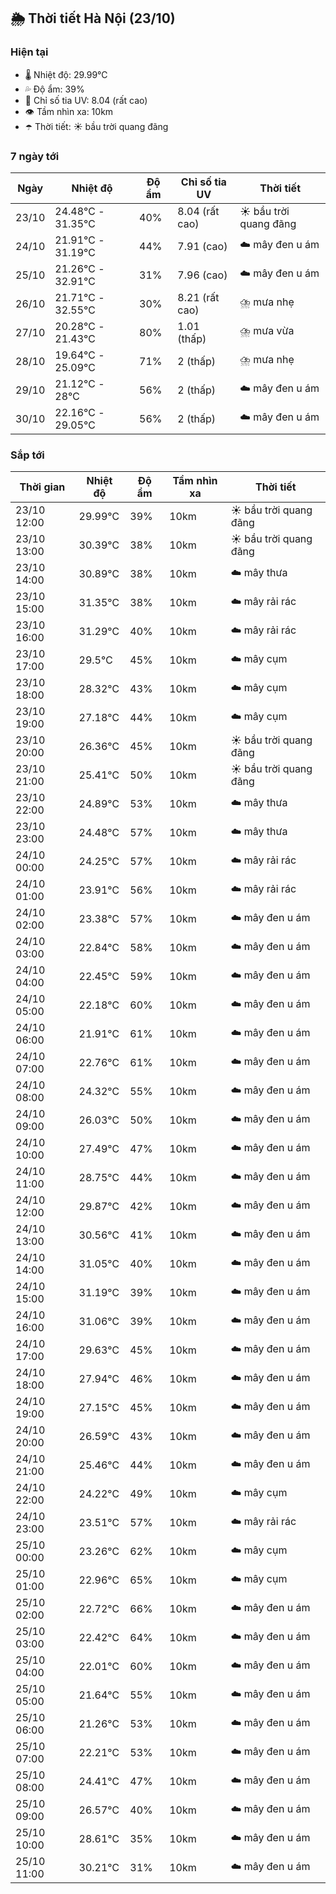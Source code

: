 ## 🌦️ Thời tiết Hà Nội (23/10)

### Hiện tại

- 🌡️ Nhiệt độ: 29.99℃
- 💦 Độ ẩm: 39%
- 🌟 Chỉ số tia UV: 8.04 (rất cao)
- 👁️ Tầm nhìn xa: 10km
- ☂️ Thời tiết: ☀️ bầu trời quang đãng

### 7 ngày tới

| Ngày | Nhiệt độ | Độ ẩm | Chỉ số tia UV | Thời tiết |
| --- | --- | --- | --- | --- |
| 23/10 | 24.48℃ - 31.35℃ | 40% | 8.04 (rất cao) | ☀️ bầu trời quang đãng |
| 24/10 | 21.91℃ - 31.19℃ | 44% | 7.91 (cao) | ☁️ mây đen u ám |
| 25/10 | 21.26℃ - 32.91℃ | 31% | 7.96 (cao) | ☁️ mây đen u ám |
| 26/10 | 21.71℃ - 32.55℃ | 30% | 8.21 (rất cao) | ⛈️ mưa nhẹ |
| 27/10 | 20.28℃ - 21.43℃ | 80% | 1.01 (thấp) | ⛈️ mưa vừa |
| 28/10 | 19.64℃ - 25.09℃ | 71% | 2 (thấp) | ⛈️ mưa nhẹ |
| 29/10 | 21.12℃ - 28℃ | 56% | 2 (thấp) | ☁️ mây đen u ám |
| 30/10 | 22.16℃ - 29.05℃ | 56% | 2 (thấp) | ☁️ mây đen u ám |

### Sắp tới

| Thời gian | Nhiệt độ | Độ ẩm | Tầm nhìn xa | Thời tiết |
| --- | --- | --- | --- | --- |
| 23/10 12:00 | 29.99℃ | 39% | 10km | ☀️ bầu trời quang đãng |
| 23/10 13:00 | 30.39℃ | 38% | 10km | ☀️ bầu trời quang đãng |
| 23/10 14:00 | 30.89℃ | 38% | 10km | ☁️ mây thưa |
| 23/10 15:00 | 31.35℃ | 38% | 10km | ☁️ mây rải rác |
| 23/10 16:00 | 31.29℃ | 40% | 10km | ☁️ mây rải rác |
| 23/10 17:00 | 29.5℃ | 45% | 10km | ☁️ mây cụm |
| 23/10 18:00 | 28.32℃ | 43% | 10km | ☁️ mây cụm |
| 23/10 19:00 | 27.18℃ | 44% | 10km | ☁️ mây cụm |
| 23/10 20:00 | 26.36℃ | 45% | 10km | ☀️ bầu trời quang đãng |
| 23/10 21:00 | 25.41℃ | 50% | 10km | ☀️ bầu trời quang đãng |
| 23/10 22:00 | 24.89℃ | 53% | 10km | ☁️ mây thưa |
| 23/10 23:00 | 24.48℃ | 57% | 10km | ☁️ mây thưa |
| 24/10 00:00 | 24.25℃ | 57% | 10km | ☁️ mây rải rác |
| 24/10 01:00 | 23.91℃ | 56% | 10km | ☁️ mây rải rác |
| 24/10 02:00 | 23.38℃ | 57% | 10km | ☁️ mây đen u ám |
| 24/10 03:00 | 22.84℃ | 58% | 10km | ☁️ mây đen u ám |
| 24/10 04:00 | 22.45℃ | 59% | 10km | ☁️ mây đen u ám |
| 24/10 05:00 | 22.18℃ | 60% | 10km | ☁️ mây đen u ám |
| 24/10 06:00 | 21.91℃ | 61% | 10km | ☁️ mây đen u ám |
| 24/10 07:00 | 22.76℃ | 61% | 10km | ☁️ mây đen u ám |
| 24/10 08:00 | 24.32℃ | 55% | 10km | ☁️ mây đen u ám |
| 24/10 09:00 | 26.03℃ | 50% | 10km | ☁️ mây đen u ám |
| 24/10 10:00 | 27.49℃ | 47% | 10km | ☁️ mây đen u ám |
| 24/10 11:00 | 28.75℃ | 44% | 10km | ☁️ mây đen u ám |
| 24/10 12:00 | 29.87℃ | 42% | 10km | ☁️ mây đen u ám |
| 24/10 13:00 | 30.56℃ | 41% | 10km | ☁️ mây đen u ám |
| 24/10 14:00 | 31.05℃ | 40% | 10km | ☁️ mây đen u ám |
| 24/10 15:00 | 31.19℃ | 39% | 10km | ☁️ mây đen u ám |
| 24/10 16:00 | 31.06℃ | 39% | 10km | ☁️ mây đen u ám |
| 24/10 17:00 | 29.63℃ | 45% | 10km | ☁️ mây đen u ám |
| 24/10 18:00 | 27.94℃ | 46% | 10km | ☁️ mây đen u ám |
| 24/10 19:00 | 27.15℃ | 45% | 10km | ☁️ mây đen u ám |
| 24/10 20:00 | 26.59℃ | 43% | 10km | ☁️ mây đen u ám |
| 24/10 21:00 | 25.46℃ | 44% | 10km | ☁️ mây đen u ám |
| 24/10 22:00 | 24.22℃ | 49% | 10km | ☁️ mây cụm |
| 24/10 23:00 | 23.51℃ | 57% | 10km | ☁️ mây rải rác |
| 25/10 00:00 | 23.26℃ | 62% | 10km | ☁️ mây cụm |
| 25/10 01:00 | 22.96℃ | 65% | 10km | ☁️ mây cụm |
| 25/10 02:00 | 22.72℃ | 66% | 10km | ☁️ mây đen u ám |
| 25/10 03:00 | 22.42℃ | 64% | 10km | ☁️ mây đen u ám |
| 25/10 04:00 | 22.01℃ | 60% | 10km | ☁️ mây đen u ám |
| 25/10 05:00 | 21.64℃ | 55% | 10km | ☁️ mây đen u ám |
| 25/10 06:00 | 21.26℃ | 53% | 10km | ☁️ mây đen u ám |
| 25/10 07:00 | 22.21℃ | 53% | 10km | ☁️ mây đen u ám |
| 25/10 08:00 | 24.41℃ | 47% | 10km | ☁️ mây đen u ám |
| 25/10 09:00 | 26.57℃ | 40% | 10km | ☁️ mây đen u ám |
| 25/10 10:00 | 28.61℃ | 35% | 10km | ☁️ mây đen u ám |
| 25/10 11:00 | 30.21℃ | 31% | 10km | ☁️ mây đen u ám |
